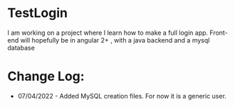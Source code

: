 # TestLogin
I am working on a project where I learn how to make a full login app. Front-end will hopefully be in angular 2+ , with a java backend and a mysql database


# Change Log:

- 07/04/2022 - Added MySQL creation files. For now it is a generic user.
